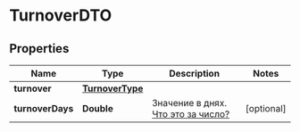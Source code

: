 

# TurnoverDTO

## Properties

Name | Type | Description | Notes
------------ | ------------- | ------------- | -------------
**turnover** | [**TurnoverType**](TurnoverType.md) |  | 
**turnoverDays** | **Double** | Значение в днях. [Что это за число?](https://yandex.ru/support/marketplace/analytics/turnover.html) |  [optional]




